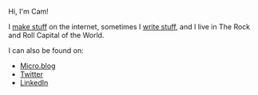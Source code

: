 Hi, I'm Cam!

I [make stuff](https://github.com/cwardzala) on the internet, sometimes I [write stuff](https://dev.to/cwardzala), and I live in The Rock and Roll Capital of the World.

I can also be found on:

- [Micro.blog](https://micro.camwardzala.com/)
- [Twitter](https://twitter.com/camwardzala)
- [LinkedIn](https://www.linkedin.com/in/cameronwardzala/)
